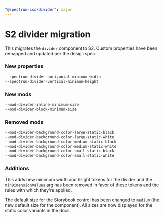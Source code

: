```yaml
---
"@spectrum-css/divider": major
---
```


# S2 divider migration

This migrates the `divider` component to S2. Custom properties have been remapped and updated per the design spec.

### New properties

```css
--spectrum-divider-horizontal-minimum-width
--spectrum-divider-vertical-minimum-height
```

### New mods

```css
--mod-divider-inline-minimum-size
--mod-divider-block-minimum-size
```

### Removed mods

```css
--mod-divider-background-color-large-static-black
--mod-divider-background-color-large-static-white
--mod-divider-background-color-medium-static-black
--mod-divider-background-color-medium-static-white
--mod-divider-background-color-small-static-black
--mod-divider-background-color-small-static-white
```

### Additions

This adds new minimum width and height tokens for the divider and the `minDimensionValues` arg has been removed in favor of these tokens and the rules with which they're applied.

The default size for the Storybook control has been changed to `medium` (the new default size for the component). All sizes are now displayed for the static color variants in the docs.
